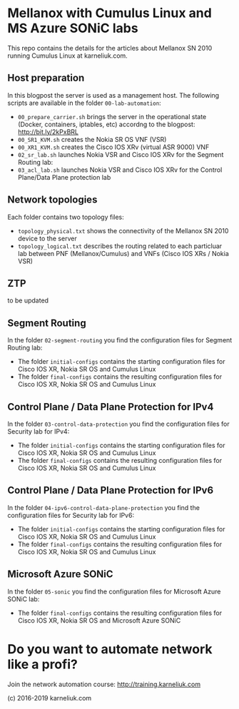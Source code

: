 # Mellanox with Cumulus Linux and MS Azure SONiC labs
This repo contains the details for the articles about Mellanox SN 2010 running Cumulus Linux at karneliuk.com.

## Host preparation
In this blogpost the server is used as a management host. The following scripts are available in the folder `00-lab-automation`:
- `00_prepare_carrier.sh` brings the server in the operational state (Docker, containers, iptables, etc) accordng to the blogpost: http://bit.ly/2kPxBRL
- `00_SR1_KVM.sh` creates the Nokia SR OS VNF (VSR)
- `00_XR1_KVM.sh` creates the Cisco IOS XRv (virtual ASR 9000) VNF
- `02_sr_lab.sh` launches Nokia VSR and Cisco IOS XRv for the Segment Routing lab:
- `03_acl_lab.sh` launches Nokia VSR and Cisco IOS XRv for the Control Plane/Data Plane protection lab

## Network topologies
Each folder contains two topology files:
- `topology_physical.txt` shows the connectivity of the Mellanox SN 2010 device to the server
- `topology_logical.txt` describes the routing related to each particluar lab between PNF (Mellanox/Cumulus) and VNFs (Cisco IOS XRs / Nokia VSR)

## ZTP
to be updated

## Segment Routing
In the folder `02-segment-routing` you find the configuration files for Segment Routing lab:
- The folder `initial-configs` contains the starting configuration files for Cisco IOS XR, Nokia SR OS and Cumulus Linux
- The folder `final-configs` contains the resulting configuration files for Cisco IOS XR, Nokia SR OS and Cumulus Linux

## Control Plane / Data Plane Protection for IPv4
In the folder `03-control-data-protection` you find the configuration files for Security lab for IPv4:
- The folder `initial-configs` contains the starting configuration files for Cisco IOS XR, Nokia SR OS and Cumulus Linux
- The folder `final-configs` contains the resulting configuration files for Cisco IOS XR, Nokia SR OS and Cumulus Linux

## Control Plane / Data Plane Protection for IPv6
In the folder `04-ipv6-control-data-plane-protection` you find the configuration files for Security lab for IPv6:
- The folder `initial-configs` contains the starting configuration files for Cisco IOS XR, Nokia SR OS and Cumulus Linux
- The folder `final-configs` contains the resulting configuration files for Cisco IOS XR, Nokia SR OS and Cumulus Linux

## Microsoft Azure SONiC
In the folder `05-sonic` you find the configuration files for Microsoft Azure SONiC lab:
- The folder `final-configs` contains the resulting configuration files for Cisco IOS XR, Nokia SR OS and Microsoft Azure SONiC

# Do you want to automate network like a profi?
Join the network automation course: http://training.karneliuk.com

(c) 2016-2019 karneliuk.com
